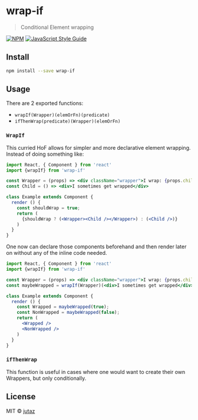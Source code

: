 # wrap-if

> Conditional Element wrapping

[![NPM](https://img.shields.io/npm/v/wrap-if.svg)](https://www.npmjs.com/package/wrap-if) [![JavaScript Style Guide](https://img.shields.io/badge/code_style-standard-brightgreen.svg)](https://standardjs.com)

## Install

```bash
npm install --save wrap-if
```

## Usage

There are 2 exported functions:

- `wrapIf(Wrapper)(elemOrFn)(predicate)`
- `ifThenWrap(predicate)(Wrapper)(elemOrFn)`

### `WrapIf`

This curried HoF allows for simpler and more declarative element wrapping. Instead of doing something like:
```jsx
import React, { Component } from 'react'
import {wrapIf} from 'wrap-if'

const Wrapper = (props) => <div className="wrapper">I wrap: {props.children}</div>
const Child = () => <div>I sometimes get wrapped</div>

class Example extends Component {
  render () {
    const shouldWrap = true;
    return (
      {shouldWrap ? (<Wrapper><Child /></Wrapper>) : (<Child />)}
    )
  }
}
```

One now can declare those components beforehand and then render later on without any of the inline code needed.

```jsx
import React, { Component } from 'react'
import {wrapIf} from 'wrap-if'

const Wrapper = (props) => <div className="wrapper">I wrap: {props.children}</div>
const maybeWrapped = wrapIf(Wrapper)(<div>I sometimes get wrapped</div>)

class Example extends Component {
  render () {
    const Wrapped = maybeWrapped(true);
    const NonWrapped = maybeWrapped(false);
    return (
      <Wrapped />
      <NonWrapped />
    )
  }
}
```

### `ifThenWrap`

This function is useful in cases where one would want to create their own Wrappers, but only conditionally.


## License

MIT © [jutaz](https://github.com/jutaz)
